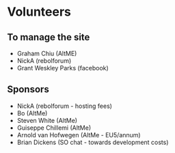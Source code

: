 # Volunteers

## To manage the site

- Graham Chiu (AltME)
- NickA (rebolforum)
- Grant Weskley Parks (facebook)

## Sponsors

- NickA (rebolforum - hosting fees)
- Bo (AltMe)
- Steven White (AltMe)
- Guiseppe Chillemi (AltMe)
- Arnold van Hofwegen (AltMe - EU5/annum)
- Brian Dickens (SO chat - towards development costs)

